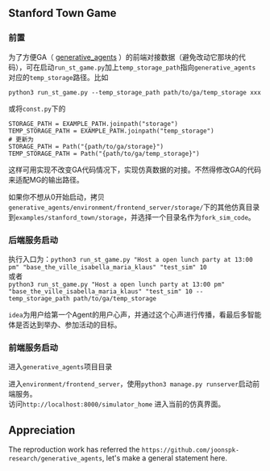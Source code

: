 ## Stanford Town Game

### 前置
为了方便GA（ [generative_agents](https://github.com/joonspk-research/generative_agents) ）的前端对接数据（避免改动它那块的代码），可在启动`run_st_game.py`加上`temp_storage_path`指向`generative_agents`对应的`temp_storage`路径。比如

`python3 run_st_game.py --temp_storage_path path/to/ga/temp_storage xxx`   

或将`const.py`下的

```
STORAGE_PATH = EXAMPLE_PATH.joinpath("storage")
TEMP_STORAGE_PATH = EXAMPLE_PATH.joinpath("temp_storage")
# 更新为
STORAGE_PATH = Path("{path/to/ga/storage}")
TEMP_STORAGE_PATH = Path("{path/to/ga/temp_storage}")
```
这样可用实现不改变GA代码情况下，实现仿真数据的对接。不然得修改GA的代码来适配MG的输出路径。  

如果你不想从0开始启动，拷贝`generative_agents/environment/frontend_server/storage/`下的其他仿真目录到`examples/stanford_town/storage`，并选择一个目录名作为`fork_sim_code`。  

### 后端服务启动
执行入口为：`python3 run_st_game.py "Host a open lunch party at 13:00 pm" "base_the_ville_isabella_maria_klaus" "test_sim" 10`  
或者  
`python3 run_st_game.py "Host a open lunch party at 13:00 pm" "base_the_ville_isabella_maria_klaus" "test_sim" 10 --temp_storage_path path/to/ga/temp_storage`

`idea`为用户给第一个Agent的用户心声，并通过这个心声进行传播，看最后多智能体是否达到举办、参加活动的目标。  

### 前端服务启动
进入`generative_agents`项目目录

进入`environment/frontend_server`，使用`python3 manage.py runserver`启动前端服务。  
访问`http://localhost:8000/simulator_home` 进入当前的仿真界面。  

## Appreciation
The reproduction work has referred the `https://github.com/joonspk-research/generative_agents`, let's make a general statement here.
